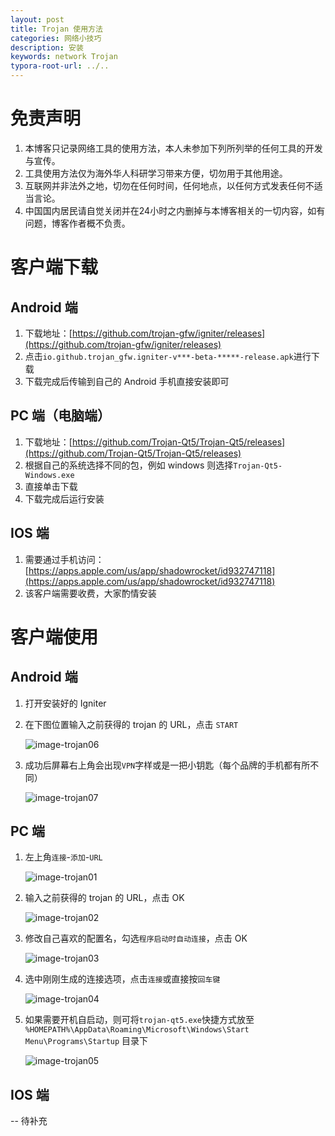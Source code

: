 ```yaml
---
layout: post 
title: Trojan 使用方法
categories: 网络小技巧
description: 安装
keywords: network Trojan
typora-root-url: ../..
---
```


# 免责声明
1. 本博客只记录网络工具的使用方法，本人未参加下列所列举的任何工具的开发与宣传。
2. 工具使用方法仅为海外华人科研学习带来方便，切勿用于其他用途。
3. 互联网并非法外之地，切勿在任何时间，任何地点，以任何方式发表任何不适当言论。
4. 中国国内居民请自觉关闭并在24小时之内删掉与本博客相关的一切内容，如有问题，博客作者概不负责。

# 客户端下载
## Android 端
1. 下载地址：[https://github.com/trojan-gfw/igniter/releases](https://github.com/trojan-gfw/igniter/releases)
2. 点击`io.github.trojan_gfw.igniter-v***-beta-*****-release.apk`进行下载
3. 下载完成后传输到自己的 Android 手机直接安装即可

## PC 端（电脑端）
1. 下载地址：[https://github.com/Trojan-Qt5/Trojan-Qt5/releases](https://github.com/Trojan-Qt5/Trojan-Qt5/releases)
2. 根据自己的系统选择不同的包，例如 windows 则选择`Trojan-Qt5-Windows.exe`
3. 直接单击下载
4. 下载完成后运行安装


## IOS 端
1. 需要通过手机访问：[https://apps.apple.com/us/app/shadowrocket/id932747118](https://apps.apple.com/us/app/shadowrocket/id932747118)
2. 该客户端需要收费，大家酌情安装

# 客户端使用
## Android 端
1. 打开安装好的 Igniter
2. 在下图位置输入之前获得的 trojan 的 URL，点击 `START`

    ![image-trojan06](/images/posts/network/trojan01/trojan6.png)

3. 成功后屏幕右上角会出现`VPN`字样或是一把小钥匙（每个品牌的手机都有所不同）

    ![image-trojan07](/images/posts/network/trojan01/trojan7.png)

## PC 端
1. 左上角`连接`-`添加`-`URL`

    ![image-trojan01](/images/posts/network/trojan01/trojan1.png)

2. 输入之前获得的 trojan 的 URL，点击 OK

    ![image-trojan02](/images/posts/network/trojan01/trojan2.png)

3. 修改自己喜欢的配置名，勾选`程序启动时自动连接`，点击 OK

    ![image-trojan03](/images/posts/network/trojan01/trojan3.png)

4. 选中刚刚生成的连接选项，点击`连接`或直接按`回车键`

    ![image-trojan04](/images/posts/network/trojan01/trojan4.png)

5. 如果需要开机自启动，则可将`trojan-qt5.exe`快捷方式放至 `%HOMEPATH%\AppData\Roaming\Microsoft\Windows\Start Menu\Programs\Startup` 目录下

    ![image-trojan05](/images/posts/network/trojan01/trojan5.png)

## IOS 端
-- 待补充

